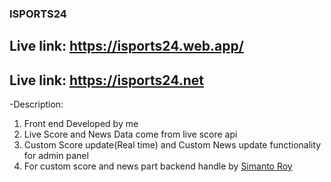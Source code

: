 ### ISPORTS24

## Live link: https://isports24.web.app/
## Live link: https://isports24.net


-Description:
1) Front end Developed by me
2) Live Score and News Data come from live score api
3) Custom Score update(Real time) and Custom News update functionality for admin panel
4) For custom score and news part backend handle by [Simanto Roy](https://github.com/roy35-909)  